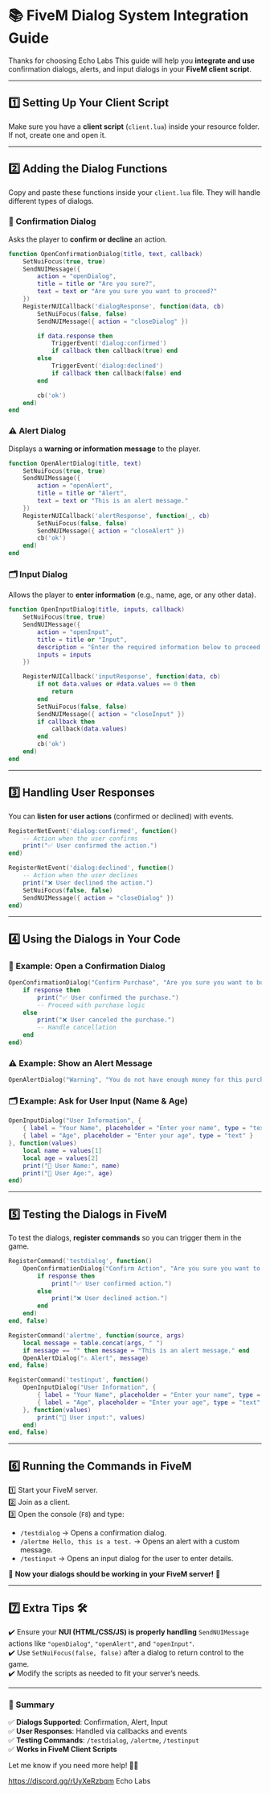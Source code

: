 # 📚 FiveM Dialog System Integration Guide
Thanks for choosing Echo Labs
This guide will help you **integrate and use** confirmation dialogs, alerts, and input dialogs in your **FiveM client script**.

---

## 1️⃣ Setting Up Your Client Script  
Make sure you have a **client script** (`client.lua`) inside your resource folder. If not, create one and open it.

---

## 2️⃣ Adding the Dialog Functions  
Copy and paste these functions inside your `client.lua` file. They will handle different types of dialogs.

### 🚩 Confirmation Dialog  
Asks the player to **confirm or decline** an action.

```lua
function OpenConfirmationDialog(title, text, callback)
    SetNuiFocus(true, true)
    SendNUIMessage({
        action = "openDialog",
        title = title or "Are you sure?",
        text = text or "Are you sure you want to proceed?"
    })
    RegisterNUICallback('dialogResponse', function(data, cb)
        SetNuiFocus(false, false)
        SendNUIMessage({ action = "closeDialog" })

        if data.response then
            TriggerEvent('dialog:confirmed')
            if callback then callback(true) end
        else
            TriggerEvent('dialog:declined')
            if callback then callback(false) end
        end

        cb('ok')
    end)
end
```

### ⚠️ Alert Dialog  
Displays a **warning or information message** to the player.

```lua
function OpenAlertDialog(title, text)
    SetNuiFocus(true, true)
    SendNUIMessage({
        action = "openAlert",
        title = title or "Alert",
        text = text or "This is an alert message."
    })
    RegisterNUICallback('alertResponse', function(_, cb)
        SetNuiFocus(false, false)
        SendNUIMessage({ action = "closeAlert" })
        cb('ok')
    end)
end
```

### 🗂️ Input Dialog  
Allows the player to **enter information** (e.g., name, age, or any other data).

```lua
function OpenInputDialog(title, inputs, callback)
    SetNuiFocus(true, true)
    SendNUIMessage({
        action = "openInput",
        title = title or "Input",
        description = "Enter the required information below to proceed.",
        inputs = inputs
    })

    RegisterNUICallback('inputResponse', function(data, cb)
        if not data.values or #data.values == 0 then
            return
        end
        SetNuiFocus(false, false)
        SendNUIMessage({ action = "closeInput" })
        if callback then
            callback(data.values)
        end
        cb('ok')
    end)
end
```

---

## 3️⃣ Handling User Responses  
You can **listen for user actions** (confirmed or declined) with events.

```lua
RegisterNetEvent('dialog:confirmed', function()
    -- Action when the user confirms
    print("✅ User confirmed the action.")
end)

RegisterNetEvent('dialog:declined', function()
    -- Action when the user declines
    print("❌ User declined the action.")
    SetNuiFocus(false, false)
    SendNUIMessage({ action = "closeDialog" })
end)
```

---

## 4️⃣ Using the Dialogs in Your Code  

### 🚩 Example: Open a Confirmation Dialog  
```lua
OpenConfirmationDialog("Confirm Purchase", "Are you sure you want to buy this item?", function(response)
    if response then
        print("✅ User confirmed the purchase.")
        -- Proceed with purchase logic
    else
        print("❌ User canceled the purchase.")
        -- Handle cancellation
    end
end)
```

### ⚠️ Example: Show an Alert Message  
```lua
OpenAlertDialog("Warning", "You do not have enough money for this purchase.")
```

### 🗂️ Example: Ask for User Input (Name & Age)  
```lua
OpenInputDialog("User Information", {
    { label = "Your Name", placeholder = "Enter your name", type = "text" },
    { label = "Age", placeholder = "Enter your age", type = "text" }
}, function(values)
    local name = values[1]
    local age = values[2]
    print("👤 User Name:", name)
    print("🎂 User Age:", age)
end)
```

---

## 5️⃣ Testing the Dialogs in FiveM  
To test the dialogs, **register commands** so you can trigger them in the game.

```lua
RegisterCommand('testdialog', function()
    OpenConfirmationDialog("Confirm Action", "Are you sure you want to continue?", function(response)
        if response then
            print("✅ User confirmed action.")
        else
            print("❌ User declined action.")
        end
    end)
end, false)

RegisterCommand('alertme', function(source, args)
    local message = table.concat(args, " ")
    if message == "" then message = "This is an alert message." end
    OpenAlertDialog("⚠️ Alert", message)
end, false)

RegisterCommand('testinput', function()
    OpenInputDialog("User Information", {
        { label = "Your Name", placeholder = "Enter your name", type = "text" },
        { label = "Age", placeholder = "Enter your age", type = "text" }
    }, function(values)
        print("📜 User input:", values)
    end)
end, false)
```

---

## 6️⃣ Running the Commands in FiveM  
1️⃣ Start your FiveM server.  
2️⃣ Join as a client.  
3️⃣ Open the console (`F8`) and type:  

- `/testdialog` → Opens a confirmation dialog.  
- `/alertme Hello, this is a test.` → Opens an alert with a custom message.  
- `/testinput` → Opens an input dialog for the user to enter details.  

🎉 **Now your dialogs should be working in your FiveM server!** 🚀

---

## 7️⃣ Extra Tips 🛠️  
✔️ Ensure your **NUI (HTML/CSS/JS) is properly handling** `SendNUIMessage` actions like `"openDialog"`, `"openAlert"`, and `"openInput"`.  
✔️ Use `SetNuiFocus(false, false)` after a dialog to return control to the game.  
✔️ Modify the scripts as needed to fit your server’s needs.  

---

### 📌 Summary  
✅ **Dialogs Supported**: Confirmation, Alert, Input  
✅ **User Responses**: Handled via callbacks and events  
✅ **Testing Commands**: `/testdialog`, `/alertme`, `/testinput`  
✅ **Works in FiveM Client Scripts**  

Let me know if you need more help! 🚀🔥

https://discord.gg/rUyXeRzbqm
Echo Labs